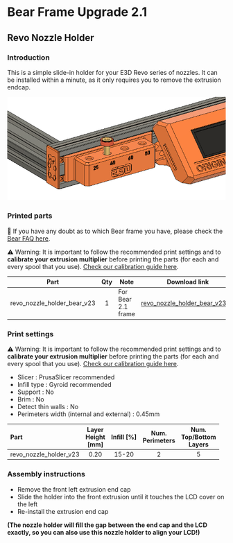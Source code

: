 # Bear Frame Upgrade 2.1

## Revo Nozzle Holder

### Introduction

This is a simple slide-in holder for your E3D Revo series of nozzles.
It can be installed within a minute, as it only requires you to remove the extrusion endcap.

![Revo Nozzle Holder for Bear 2.1](revo_nozzle_holder.png)

### Printed parts

:pushpin: If you have any doubt as to which Bear frame you have, please check the [Bear FAQ here](https://guides.bear-lab.com/Wiki/Bear_FAQ#Section_Which_Bear_frame_do_I_have).

:warning: Warning: It is important to follow the recommended print settings and to **calibrate your extrusion multiplier** before printing the parts (for each and every spool that you use). [Check our calibration guide here](https://guides.bear-lab.com/Guide/Extrusion+multiplier+and+filament+diameter/8).

| Part     | Qty | Note | Download link |
|----------|:---:|------|---------------|
| revo_nozzle_holder_bear_v23 | 1 | For Bear 2.1 frame | [revo_nozzle_holder_bear_v23.stl](printed_parts/revo_nozzle_holder_bear_v23.stl?raw=true) |

### Print settings

:warning: Warning: It is important to follow the recommended print settings and to **calibrate your extrusion multiplier** before printing the parts (for each and every spool that you use). [Check our calibration guide here](https://guides.bear-lab.com/Guide/Extrusion+multiplier+and+filament+diameter/8).

  * Slicer : PrusaSlicer recommended
  * Infill type : Gyroid recommended
  * Support : No
  * Brim : No
  * Detect thin walls : No
  * Perimeters width (internal and external) : 0.45mm

| Part | Layer<br/>Height<br/>[mm] | Infill [%] | Num.<br/>Perimeters | Num.<br/>Top/Bottom<br/>Layers |
|:-----|:-------------------------:|:----------:|:-------------------:|:------------------------------:|
| revo_nozzle_holder_v23   | 0.20 | 15-20 | 2 | 5 |

### Assembly instructions

- Remove the front left extrusion end cap
- Slide the holder into the front extrusion until it touches the LCD cover on the left
- Re-install the extrusion end cap

**(The nozzle holder will fill the gap between the end cap and the LCD exactly, so you can also use this nozzle holder to align your LCD!)**